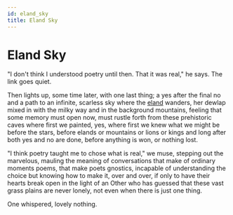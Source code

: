 ```yaml
---
id: eland_sky
title: Eland Sky
---
```


# Eland Sky

"I don't think I understood poetry until then.
That it was real," he says. The link goes quiet.

Then lights up, some time later, with one
last thing; a yes after the final no
and a path to an infinite, scarless sky
where the [eland](https://www.brainpickings.org/2019/10/23/the-weighing-jane-hirshfield/) wanders, her dewlap
mixed in with the milky way
and in the background mountains, feeling
that some memory must open now,
must rustle forth from these prehistoric caves
where first we painted, yes, where first we knew
what we might be before the stars,
before elands or mountains or lions or kings
and long after both yes and no are done,
before anything is won, or nothing lost.

"I think poetry taught me to chose what is real,"
we muse, stepping out the marvelous,
mauling the meaning of conversations
that make of ordinary moments poems,
that make poets gnostics, incapable of understanding
the choice but knowing how to make it, over and over,
if only to have their hearts break open
in the light of an Other who has guessed
that these vast grass plains are never lonely,
not even when there is just one thing.

One whispered, lovely nothing.

